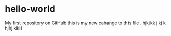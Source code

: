# hello-world
My first repository on GitHub
this is my new cahange to this file . 
hjkjkk j kj k
hjhj
klkll
